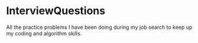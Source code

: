 # InterviewQuestions
All the practice problems I have been doing during my job search to keep up my coding and algorithm skills.

